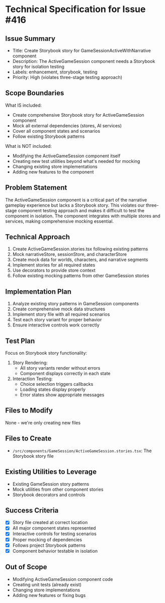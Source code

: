 # Technical Specification for Issue #416

## Issue Summary
- Title: Create Storybook story for GameSessionActiveWithNarrative component
- Description: The ActiveGameSession component needs a Storybook story for isolation testing
- Labels: enhancement, storybook, testing
- Priority: High (violates three-stage testing approach)

## Scope Boundaries
What IS included:
- Create comprehensive Storybook story for ActiveGameSession component
- Mock all external dependencies (stores, AI services)
- Cover all component states and scenarios
- Follow existing Storybook patterns

What is NOT included:
- Modifying the ActiveGameSession component itself
- Creating new test utilities beyond what's needed for mocking
- Changing existing store implementations
- Adding new features to the component

## Problem Statement
The ActiveGameSession component is a critical part of the narrative gameplay experience but lacks a Storybook story. This violates our three-stage component testing approach and makes it difficult to test the component in isolation. The component integrates with multiple stores and services, making comprehensive mocking essential.

## Technical Approach
1. Create ActiveGameSession.stories.tsx following existing patterns
2. Mock narrativeStore, sessionStore, and characterStore
3. Create mock data for worlds, characters, and narrative segments
4. Implement stories for all required states
5. Use decorators to provide store context
6. Follow existing mocking patterns from other GameSession stories

## Implementation Plan
1. Analyze existing story patterns in GameSession components
2. Create comprehensive mock data structures
3. Implement story file with all required scenarios
4. Test each story variant for proper behavior
5. Ensure interactive controls work correctly

## Test Plan
Focus on Storybook story functionality:
1. Story Rendering:
   - All story variants render without errors
   - Component displays correctly in each state
2. Interaction Testing:
   - Choice selection triggers callbacks
   - Loading states display properly
   - Error states show appropriate messages

## Files to Modify
None - we're only creating new files

## Files to Create
- `/src/components/GameSession/ActiveGameSession.stories.tsx`: The Storybook story file

## Existing Utilities to Leverage
- Existing GameSession story patterns
- Mock utilities from other component stories
- Storybook decorators and controls

## Success Criteria
- [x] Story file created at correct location
- [x] All major component states represented
- [x] Interactive controls for testing scenarios
- [x] Proper mocking of dependencies
- [x] Follows project Storybook patterns
- [x] Component behavior testable in isolation

## Out of Scope
- Modifying ActiveGameSession component code
- Creating unit tests (already exist)
- Changing store implementations
- Adding new features or fixing bugs